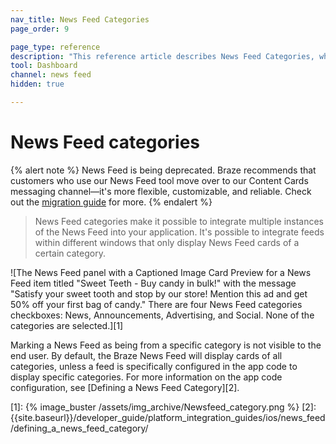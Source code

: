 ```yaml
---
nav_title: News Feed Categories
page_order: 9

page_type: reference
description: "This reference article describes News Feed Categories, which make it possible to integrate multiple instances of the News Feed into your application."
tool: Dashboard
channel: news feed
hidden: true

---
```


# News Feed categories

{% alert note %}
News Feed is being deprecated. Braze recommends that customers who use our News Feed tool move over to our Content Cards messaging channel—it's more flexible, customizable, and reliable. Check out the [migration guide]({{site.baseurl}}/user_guide/message_building_by_channel/content_cards/migrating_from_news_feed/) for more.
{% endalert %}

> News Feed categories make it possible to integrate multiple instances of the News Feed into your application. It's possible to integrate feeds within different windows that only display News Feed cards of a certain category.

![The News Feed panel with a Captioned Image Card Preview for a News Feed item titled "Sweet Teeth - Buy candy in bulk!" with the message "Satisfy your sweet tooth and stop by our store! Mention this ad and get 50% off your first bag of candy." There are four News Feed categories checkboxes: News, Announcements, Advertising, and Social. None of the categories are selected.][1]

Marking a News Feed as being from a specific category is not visible to the end user. By default, the Braze News Feed will display cards of all categories, unless a feed is specifically configured in the app code to display specific categories. For more information on the app code configuration, see [Defining a News Feed Category][2].

[1]: {% image_buster /assets/img_archive/Newsfeed_category.png %}
[2]: {{site.baseurl}}/developer_guide/platform_integration_guides/ios/news_feed/defining_a_news_feed_category/
